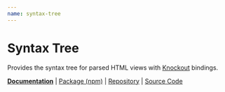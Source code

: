 ```yaml
---
name: syntax-tree
---
```


# Syntax Tree

<!-- @include docs/parts/packages/syntax-tree/description.md-->

Provides the syntax tree for parsed HTML views with [Knockout] bindings.

<!-- /include -->

<!-- @include docs/parts/package-nav.md -->

[**Documentation**](https://knuckles.elsk.dev) | [Package (npm)](https://npmjs.com/package/@knuckles/syntax-tree) | [Repository](https://github.com/tscpp/knuckles) | [Source Code](https://github.com/tscpp/knuckles/tree/main/packages/syntax-tree)

<!-- /include -->

<!-- @include docs/parts/reference.md -->

[TypeScript]: https://typescriptlang.org
[ESLint]: https://eslint.org
[Knockout]: https://knockoutjs.com
[toolchain]: https://knuckles.elsk.dev

<!-- /include -->
